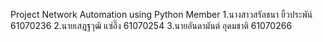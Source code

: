 Project Network Automation using Python
Member
1.นางสาวสรัลชนา ยิ้วประพัน์ 61070236
2.นายเสฎฐวุฒิ แซ่อึ๊ง 61070254
3.นายอันดามันต์ อุดมชาติ 61070266
